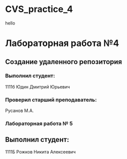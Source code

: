 # CVS_practice_4
hello
# Лабораторная работа №4
## Создание удаленного репозитория
### Выполнил студент:
1111б
Юдин Дмитрий Юрьевич
### Проверил старший преподаватель:
Русанов М.А.
### Лабораторная работа № 5
## Выполнил студент:
1111Б
Рожков Никита Алексеевич

